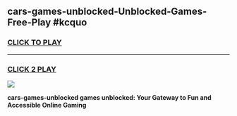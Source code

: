 
## cars-games-unblocked-Unblocked-Games-Free-Play #kcquo
<h3>
<a href="https://us.freeplayer.one?title=cars-games-unblocked&ref=9M">CLICK TO PLAY</a></h3>
<hr>

<h3>
<a href="https://us.freeplayer.one?title=cars-games-unblocked&ref=9M">CLICK 2 PLAY</a>
  
</h3>

<a href="https://us.freeplayer.one?title=cars-games-unblocked&ref=9M"><img src="https://clearcache.store/games.png"></a>


**cars-games-unblocked games unblocked: Your Gateway to Fun and Accessible Online Gaming**
